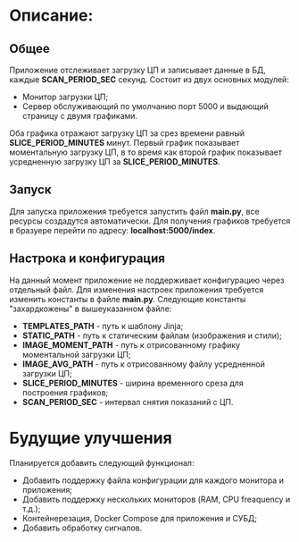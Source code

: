 # Описание: 

## Общее
Приложение отслеживает загрузку ЦП и записывает данные в БД, каждые **SCAN_PERIOD_SEC** секунд. 
Состоит из двух основных модулей:
* Монитор загрузки ЦП;
* Сервер обслуживающий по умолчанию порт 5000 и выдающий страницу с двумя графиками.

Оба графика отражают загрузку ЦП за срез времени равный **SLICE_PERIOD_MINUTES** минут. Первый график показывает моментальную загрузку ЦП,
в то время как второй график показывает усредненную загрузку ЦП за **SLICE_PERIOD_MINUTES**.

## Запуск

Для запуска приложения требуется запустить файл **main.py**, все ресурсы создадутся автоматически.
Для получения графиков требуется в бразуере перейти по адресу: **localhost:5000/index**.

## Настрока и конфигурация

На данный момент приложение не поддерживает конфигурацию через отдельный файл. Для изменения настроек приложения требуется изменить
константы в файле **main.py**. 
Следующие константы "захардкожены" в вышеуказанном файле:
* **TEMPLATES_PATH** - путь к шаблону Jinja;
* **STATIC_PATH** - путь к статическим файлам (изображения и стили);
* **IMAGE_MOMENT_PATH** - путь к отрисованному графику моментальной загрузки ЦП;
* **IMAGE_AVG_PATH** - путь к отрисованному файлу усредненной загрузки ЦП;
* **SLICE_PERIOD_MINUTES** - ширина временного среза для построения графиков;
* **SCAN_PERIOD_SEC** - интервал снятия показаний с ЦП.

# Будущие улучшения

Планируется добавить следующий функционал:
* Добавить поддержку файла конфигурации для каждого монитора и приложения;
* Добавить поддержку нескольких мониторов (RAM, CPU freaquency и т.д.);
* Контейнерезация, Docker Compose для приложения и СУБД;
* Добавить обработку сигналов.